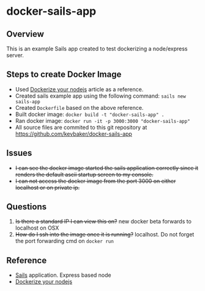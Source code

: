 # docker-sails-app

## Overview

This is an example Sails app created to test dockerizing a node/express server.

## Steps to create Docker Image

* Used [Dockerize your nodejs](https://nodesource.com/blog/dockerizing-your-nodejs-applications/) article as a reference. 
* Created sails example app using the following command: `sails new sails-app`
* Created `Dockerfile` based on the above reference.
* Built docker image: `docker build -t "docker-sails-app" .`
* Ran docker image: `docker run -it -p 3000:3000 "docker-sails-app"`
* All source files are commited to this git repository at https://github.com/kevbaker/docker-sails-app

## Issues

* <del>I can see the docker image started the sails application correctly since it renders the default ascii startup screen to my console.
* <del>I can not access the docker image from the port 3000 on either localhost or on private ip.


## Questions

1. <del>Is there a standard IP I can view this on?</del> new docker beta forwards to localhost on OSX
2. <del>How do I ssh into the image once it is running?</del> localhost. Do not forget the port forwarding cmd on `docker run`

## Reference

* [Sails](http://sailsjs.org) application. Express based node
* [Dockerize your nodejs](https://nodesource.com/blog/dockerizing-your-nodejs-applications/) 
